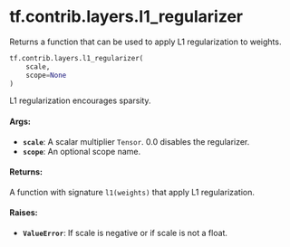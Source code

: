 <div itemscope itemtype="http://developers.google.com/ReferenceObject">
<meta itemprop="name" content="tf.contrib.layers.l1_regularizer" />
<meta itemprop="path" content="Stable" />
</div>

# tf.contrib.layers.l1_regularizer

Returns a function that can be used to apply L1 regularization to weights.

``` python
tf.contrib.layers.l1_regularizer(
    scale,
    scope=None
)
```

<!-- Placeholder for "Used in" -->

L1 regularization encourages sparsity.

#### Args:


* <b>`scale`</b>: A scalar multiplier `Tensor`. 0.0 disables the regularizer.
* <b>`scope`</b>: An optional scope name.


#### Returns:

A function with signature `l1(weights)` that apply L1 regularization.



#### Raises:


* <b>`ValueError`</b>: If scale is negative or if scale is not a float.